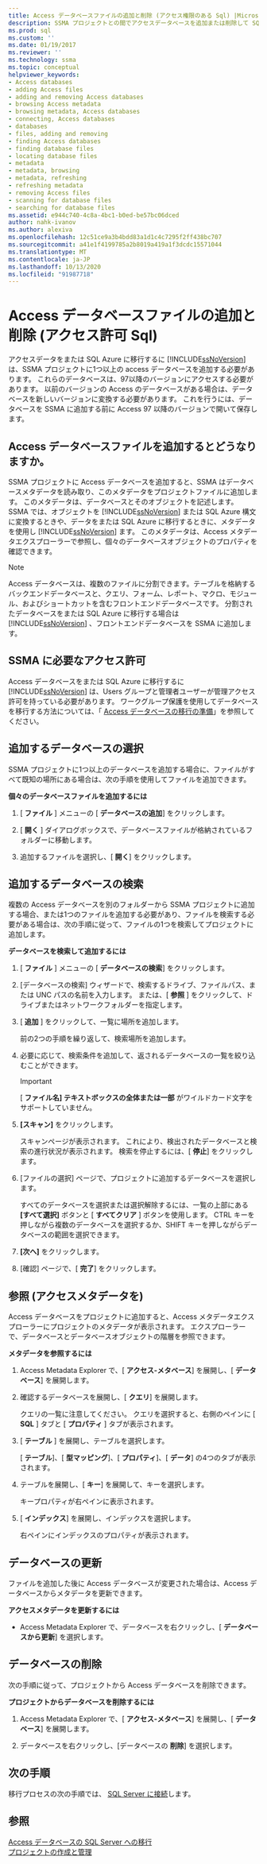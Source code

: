 ```yaml
---
title: Access データベースファイルの追加と削除 (アクセス権限のある Sql) |Microsoft Docs
description: SSMA プロジェクトとの間でアクセスデータベースを追加または削除して SQL Server または Azure SQL Database にアクセスデータを移行する方法について説明します。
ms.prod: sql
ms.custom: ''
ms.date: 01/19/2017
ms.reviewer: ''
ms.technology: ssma
ms.topic: conceptual
helpviewer_keywords:
- Access databases
- adding Access files
- adding and removing Access databases
- browsing Access metadata
- browsing metadata, Access databases
- connecting, Access databases
- databases
- files, adding and removing
- finding Access databases
- finding database files
- locating database files
- metadata
- metadata, browsing
- metadata, refreshing
- refreshing metadata
- removing Access files
- scanning for database files
- searching for database files
ms.assetid: e944c740-4c8a-4bc1-b0ed-be57bc06dced
author: nahk-ivanov
ms.author: alexiva
ms.openlocfilehash: 12c51ce9a3b4bdd83a1d1c4c7295f2ff438bc707
ms.sourcegitcommit: a41e1f4199785a2b8019a419a1f3dcdc15571044
ms.translationtype: MT
ms.contentlocale: ja-JP
ms.lasthandoff: 10/13/2020
ms.locfileid: "91987718"
---
```

# <a name="adding-and-removing-access-database-files-accesstosql"></a>Access データベースファイルの追加と削除 (アクセス許可 Sql)
アクセスデータをまたは SQL Azure に移行するに [!INCLUDE[ssNoVersion](../../includes/ssnoversion-md.md)] は、SSMA プロジェクトに1つ以上の access データベースを追加する必要があります。 これらのデータベースは、97以降のバージョンにアクセスする必要があります。 以前のバージョンの Access のデータベースがある場合は、データベースを新しいバージョンに変換する必要があります。 これを行うには、データベースを SSMA に追加する前に Access 97 以降のバージョンで開いて保存します。  
  
## <a name="what-happens-when-you-add-access-database-files"></a>Access データベースファイルを追加するとどうなりますか。  
SSMA プロジェクトに Access データベースを追加すると、SSMA はデータベースメタデータを読み取り、このメタデータをプロジェクトファイルに追加します。 このメタデータは、データベースとそのオブジェクトを記述します。 SSMA では、オブジェクトを [!INCLUDE[ssNoVersion](../../includes/ssnoversion-md.md)] または SQL Azure 構文に変換するときや、データをまたは SQL Azure に移行するときに、メタデータを使用し [!INCLUDE[ssNoVersion](../../includes/ssnoversion-md.md)] ます。 このメタデータは、Access メタデータエクスプローラーで参照し、個々のデータベースオブジェクトのプロパティを確認できます。  
  
> [!NOTE]  
> Access データベースは、複数のファイルに分割できます。テーブルを格納するバックエンドデータベースと、クエリ、フォーム、レポート、マクロ、モジュール、およびショートカットを含むフロントエンドデータベースです。 分割されたデータベースをまたは SQL Azure に移行する場合は [!INCLUDE[ssNoVersion](../../includes/ssnoversion-md.md)] 、フロントエンドデータベースを SSMA に追加します。  
  
## <a name="permissions-that-are-required-by-ssma"></a>SSMA に必要なアクセス許可  
Access データベースをまたは SQL Azure に移行するに [!INCLUDE[ssNoVersion](../../includes/ssnoversion-md.md)] は、Users グループと管理者ユーザーが管理アクセス許可を持っている必要があります。 ワークグループ保護を使用してデータベースを移行する方法については、「 [Access データベースの移行の準備](preparing-access-databases-for-migration-accesstosql.md)」を参照してください。  
  
## <a name="selecting-databases-to-add"></a>追加するデータベースの選択  
SSMA プロジェクトに1つ以上のデータベースを追加する場合に、ファイルがすべて既知の場所にある場合は、次の手順を使用してファイルを追加できます。  
  
**個々のデータベースファイルを追加するには**  
  
1.  [ **ファイル** ] メニューの [ **データベースの追加**] をクリックします。  
  
2.  [ **開く** ] ダイアログボックスで、データベースファイルが格納されているフォルダーに移動します。  
  
3.  追加するファイルを選択し、[ **開く**] をクリックします。  
  
## <a name="finding-databases-to-add"></a>追加するデータベースの検索  
複数の Access データベースを別のフォルダーから SSMA プロジェクトに追加する場合、または1つのファイルを追加する必要があり、ファイルを検索する必要がある場合は、次の手順に従って、ファイルの1つを検索してプロジェクトに追加します。  
  
**データベースを検索して追加するには**  
  
1.  [ **ファイル** ] メニューの [ **データベースの検索**] をクリックします。  
  
2.  [データベースの検索] ウィザードで、検索するドライブ、ファイルパス、または UNC パスの名前を入力します。 または、[ **参照** ] をクリックして、ドライブまたはネットワークフォルダーを指定します。  
  
3.  [ **追加** ] をクリックして、一覧に場所を追加します。  
  
    前の2つの手順を繰り返して、検索場所を追加します。  
  
4.  必要に応じて、検索条件を追加して、返されるデータベースの一覧を絞り込むことができます。  
  
    > [!IMPORTANT]  
    > [ **ファイル名] テキストボックスの全体または一部** がワイルドカード文字をサポートしていません。  
  
5.  **[スキャン]** をクリックします。  
  
    スキャンページが表示されます。 これにより、検出されたデータベースと検索の進行状況が表示されます。 検索を停止するには、[ **停止**] をクリックします。  
  
6.  [ファイルの選択] ページで、プロジェクトに追加するデータベースを選択します。  
  
    すべてのデータベースを選択または選択解除するには、一覧の上部にある **[すべて選択]** ボタンと [ **すべてクリア** ] ボタンを使用します。 CTRL キーを押しながら複数のデータベースを選択するか、SHIFT キーを押しながらデータベースの範囲を選択できます。  
  
7.  **[次へ]** をクリックします。  
  
8.  [確認] ページで、[ **完了**] をクリックします。  
  
## <a name="browsing-access-metadata"></a>参照 (アクセスメタデータを)  
Access データベースをプロジェクトに追加すると、Access メタデータエクスプローラーにプロジェクトのメタデータが表示されます。 エクスプローラーで、データベースとデータベースオブジェクトの階層を参照できます。  
  
**メタデータを参照するには**  
  
1.  Access Metadata Explorer で、[ **アクセス-メタベース**] を展開し、[ **データベース**] を展開します。  
  
2.  確認するデータベースを展開し、[ **クエリ**] を展開します。  
  
    クエリの一覧に注意してください。 クエリを選択すると、右側のペインに [ **SQL** ] タブと [ **プロパティ** ] タブが表示されます。  
  
3.  [ **テーブル** ] を展開し、テーブルを選択します。  
  
    [ **テーブル**]、[ **型マッピング**]、[ **プロパティ**]、[ **データ**] の4つのタブが表示されます。  
  
4.  テーブルを展開し、[ **キー**] を展開して、キーを選択します。  
  
    キープロパティが右ペインに表示されます。  
  
5.  [ **インデックス**] を展開し、インデックスを選択します。  
  
    右ペインにインデックスのプロパティが表示されます。  
  
## <a name="refreshing-databases"></a>データベースの更新  
ファイルを追加した後に Access データベースが変更された場合は、Access データベースからメタデータを更新できます。  
  
**アクセスメタデータを更新するには**  
  
-   Access Metadata Explorer で、データベースを右クリックし、[ **データベースから更新**] を選択します。  
  
## <a name="removing-databases"></a>データベースの削除  
次の手順に従って、プロジェクトから Access データベースを削除できます。  
  
**プロジェクトからデータベースを削除するには**  
  
1.  Access Metadata Explorer で、[ **アクセス-メタベース**] を展開し、[ **データベース**] を展開します。  
  
2.  データベースを右クリックし、[データベースの **削除**] を選択します。  
  
## <a name="next-step"></a>次の手順  
移行プロセスの次の手順では、 [SQL Server に接続](../sybase/connecting-to-sql-server-sybasetosql.md)します。  
  
## <a name="see-also"></a>参照  
[Access データベースの SQL Server への移行](migrating-access-databases-to-sql-server-azure-sql-db-accesstosql.md)  
[プロジェクトの作成と管理](creating-and-managing-projects-accesstosql.md)  
